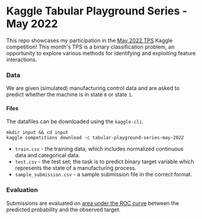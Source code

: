 # Kaggle Tabular Playground Series - May 2022

This repo showcases my participation in the
[May 2022 TPS](https://www.kaggle.com/competitions/tabular-playground-series-may-2022/overview) Kaggle competition!
This month's TPS is a binary classification problem,
an opportunity to explore various methods for identifying and exploiting
feature interactions.

### Data
We are given (simulated) manufacturing control data and are asked to predict
whether the machine is in state `0` or state `1`.

#### Files
The datafiles can be downloaded using the `kaggle-cli`.
```
mkdir input && cd input
kaggle competitions download -c tabular-playground-series-may-2022
```
* `train.csv` - the training data, which includes normalized continuous data and categorical data.
* `test.csv` - the test set; the task is to predict binary target variable which represents the state of a manufacturing process.
* `sample_submission.csv` - a sample submission file in the correct format.


### Evaluation
Submissions are evaluated on [area under the ROC curve](https://en.wikipedia.org/wiki/Receiver_operating_characteristic) between the predicted probability and the observed target.


